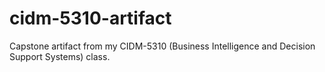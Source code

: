 # cidm-5310-artifact
Capstone artifact from my CIDM-5310 (Business Intelligence and Decision Support Systems) class. 
